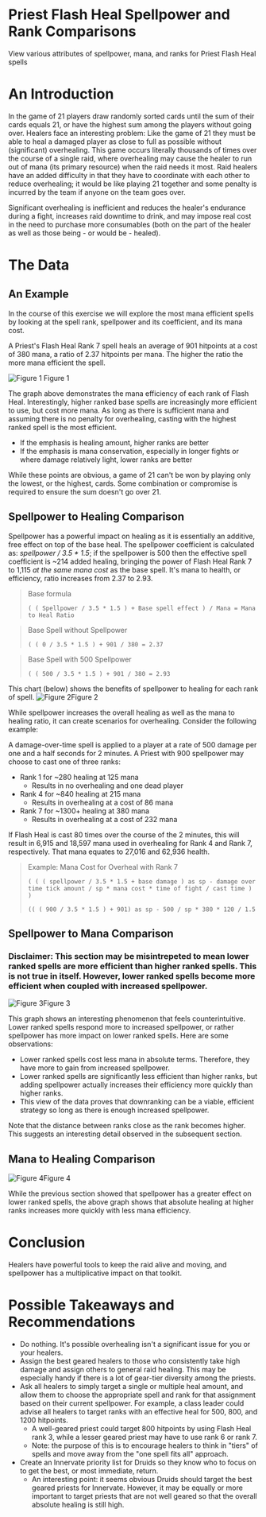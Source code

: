# Priest Flash Heal Spellpower and Rank Comparisons
View various attributes of spellpower, mana, and ranks for Priest Flash Heal spells

# An Introduction

In the game of 21 players draw randomly sorted cards until the sum of their cards equals 21, or have the highest sum among the players without going over. Healers face an interesting problem: Like the game of 21 they must be able to heal a damaged player as close to full as possible without (significant) overhealing. This game occurs literally thousands of times over the course of a single raid, where overhealing may cause the healer to run out of mana (its primary resource) when the raid needs it most. Raid healers have an added difficulty in that they have to coordinate with each other to reduce overhealing; it would be like playing 21 together and some penalty is incurred by the team if anyone on the team goes over.

Significant overhealing is inefficient and reduces the healer's endurance during a fight, increases raid downtime to drink, and may impose real cost in the need to purchase more consumables (both on the part of the healer as well as those being - or would be - healed).

# The Data

## An Example
In the course of this exercise we will explore the most mana efficient spells by looking at the spell rank, spellpower and its coefficient, and its mana cost.

A Priest's Flash Heal Rank 7 spell heals an average of 901 hitpoints at a cost of 380 mana, a ratio of 2.37 hitpoints per mana. The higher the ratio the more mana efficient the spell.



![Figure 1](images/Figure_1.png "Figure 1") Figure 1

The graph above demonstrates the mana efficiency of each rank of Flash Heal. Interestingly, higher ranked base spells are increasingly more efficient to use, but cost more mana. As long as there is sufficient mana and assuming there is no penalty for overhealing, casting with the highest ranked spell is the most efficient.
- If the emphasis is healing amount, higher ranks are better
- If the emphasis is mana conservation, especially in longer fights or where damage relatively light, lower ranks are better

While these points are obvious, a game of 21 can't be won by playing only the lowest, or the highest, cards. Some combination or compromise is required to ensure the sum doesn't go over 21.

## Spellpower to Healing Comparison

Spellpower has a powerful impact on healing as it is essentially an additive, free effect on top of the base heal. The spellpower coefficient is calculated as: *spellpower / 3.5 * 1.5*; if the spellpower is 500 then the effective spell coefficient is ~214 added healing, bringing the power of Flash Heal Rank 7 to 1,115 *at the same mana cost* as the base spell. It's mana to health, or efficiency, ratio increases from 2.37 to 2.93.

> Base formula
>
> `( ( Spellpower / 3.5 * 1.5 ) + Base spell effect ) / Mana = Mana to Heal Ratio`

> Base Spell without Spellpower
> 
> `( ( 0 / 3.5 * 1.5 ) + 901 / 380 = 2.37`

> Base Spell with 500 Spellpower
> 
> `( ( 500 / 3.5 * 1.5 ) + 901 / 380 = 2.93`


This chart (below) shows the benefits of spellpower to healing for each rank of spell.
![Figure 2](images/Figure_2.png "Figure 2")Figure 2

While spellpower increases the overall healing as well as the mana to healing ratio, it can create scenarios for overhealing. Consider the following  example:

A damage-over-time spell is applied to a player at a rate of 500 damage per one and a half seconds for 2 minutes. A Priest with 900 spellpower may choose to cast one of three ranks:
- Rank 1 for ~280 healing at 125 mana
    - Results in no overhealing and one dead player
- Rank 4 for ~840 healing at 215 mana
    - Results in overhealing at a cost of 86 mana
- Rank 7 for ~1300+ healing at 380 mana
    - Results in overhealing at a cost of 232 mana

If Flash Heal is cast 80 times over the course of the 2 minutes, this will result in 6,915 and 18,597 mana used in overhealing for Rank 4 and Rank 7, respectively. That mana equates to 27,016 and 62,936 health.

> Example: Mana Cost for Overheal with Rank 7
> 
> `( ( ( spellpower / 3.5 * 1.5 + base damage ) as sp - damage over time tick amount / sp * mana cost * time of fight / cast time ) )`
> 
> `(( ( 900 / 3.5 * 1.5 ) + 901) as sp - 500 / sp * 380 * 120 / 1.5`


## Spellpower to Mana Comparison

### Disclaimer: This section may be misintrepeted to mean lower ranked spells are more efficient than higher ranked spells. This is not true in itself. However, lower ranked spells become more efficient when coupled with increased spellpower.


![Figure 3](images/Figure_3.png "Figure 3")Figure 3

This graph shows an interesting phenomenon that feels counterintuitive. Lower ranked spells respond more to increased spellpower, or rather spellpower has more impact on lower ranked spells. Here are some observations:
- Lower ranked spells cost less mana in absolute terms. Therefore, they have more to gain from increased spellpower.
- Lower ranked spells are significantly less efficient than higher ranks, but adding spellpower actually increases their efficiency more quickly than higher ranks.
- This view of the data proves that downranking can be a viable, efficient strategy so long as there is enough increased spellpower.

Note that the distance between ranks close as the rank becomes higher. This suggests an interesting detail observed in the subsequent section.


## Mana to Healing Comparison

![Figure 4](images/Figure_4.png "Figure 4")Figure 4

While the previous section showed that spellpower has a greater effect on lower ranked spells, the above graph shows that absolute healing at higher ranks increases more quickly with less mana efficiency.

# Conclusion

Healers have powerful tools to keep the raid alive and moving, and spellpower has a multiplicative impact on that toolkit.

# Possible Takeaways and Recommendations


- Do nothing. It's possible overhealing isn't a significant issue for you or your healers.
- Assign the best geared healers to those who consistently take high damage and assign others to general raid healing. This may be especially handy if there is a lot of gear-tier diversity among the priests.
- Ask all healers to simply target a single or multiple heal amount, and allow them to choose the appropriate spell and rank for that assignment based on their current spellpower. For example, a class leader could advise all healers to target ranks with an effective heal for 500, 800, and 1200 hitpoints.
  - A well-geared priest could target 800 hitpoints by using Flash Heal rank 3, while a lesser geared priest may have to use rank 6 or rank 7.
  - Note: the purpose of this is to encourage healers to think in "tiers" of spells and move away from the "one spell fits all" approach.
- Create an Innervate priority list for Druids so they know who to focus on to get the best, or most immediate, return.
  - An interesting point: it seems obvious Druids should target the best geared priests for Innervate. However, it may be equally or more important to target priests that are not well geared so that the overall absolute healing is still high.